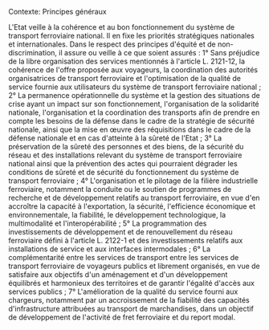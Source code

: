Contexte: Principes généraux

L'Etat veille à la cohérence et au bon fonctionnement du système de transport ferroviaire national. Il en fixe les priorités stratégiques nationales et internationales. Dans le respect des principes d'équité et de non-discrimination, il assure ou veille à ce que soient assurés : 1° Sans préjudice de la libre organisation des services mentionnés à l'article L. 2121-12, la cohérence de l'offre proposée aux voyageurs, la coordination des autorités organisatrices de transport ferroviaire et l'optimisation de la qualité de service fournie aux utilisateurs du système de transport ferroviaire national ; 2° La permanence opérationnelle du système et la gestion des situations de crise ayant un impact sur son fonctionnement, l'organisation de la solidarité nationale, l'organisation et la coordination des transports afin de prendre en compte les besoins de la défense dans le cadre de la stratégie de sécurité nationale, ainsi que la mise en œuvre des réquisitions dans le cadre de la défense nationale et en cas d'atteinte à la sûreté de l'Etat ; 3° La préservation de la sûreté des personnes et des biens, de la sécurité du réseau et des installations relevant du système de transport ferroviaire national ainsi que la prévention des actes qui pourraient dégrader les conditions de sûreté et de sécurité du fonctionnement du système de transport ferroviaire ; 4° L'organisation et le pilotage de la filière industrielle ferroviaire, notamment la conduite ou le soutien de programmes de recherche et de développement relatifs au transport ferroviaire, en vue d'en accroître la capacité à l'exportation, la sécurité, l'efficience économique et environnementale, la fiabilité, le développement technologique, la multimodalité et l'interopérabilité ; 5° La programmation des investissements de développement et de renouvellement du réseau ferroviaire défini à l'article L. 2122-1 et des investissements relatifs aux installations de service et aux interfaces intermodales ; 6° La complémentarité entre les services de transport entre les services de transport ferroviaire de voyageurs publics et librement organisés, en vue de satisfaire aux objectifs d'un aménagement et d'un développement équilibrés et harmonieux des territoires et de garantir l'égalité d'accès aux services publics ; 7° L'amélioration de la qualité du service fourni aux chargeurs, notamment par un accroissement de la fiabilité des capacités d'infrastructure attribuées au transport de marchandises, dans un objectif de développement de l'activité de fret ferroviaire et du report modal.